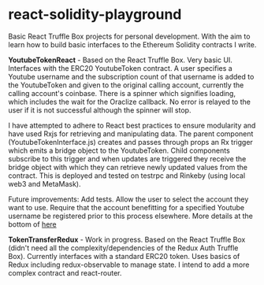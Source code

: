 # react-solidity-playground

Basic React Truffle Box projects for personal development. With the aim to learn how to build basic interfaces to the Ethereum Solidity contracts I write.

<b>YoutubeTokenReact</b> - Based on the React Truffle Box. Very basic UI. Interfaces with the ERC20 YoutubeToken contract. A user specifies a Youtube username and the subscription count of that username is added to the YoutubeToken and given to the original calling account, currently the calling account's coinbase. There is a spinner which signifies loading, which includes the wait for the Oraclize callback. No error is relayed to the user if it is not successful although the spinner will stop. 

I have attempted to adhere to React best practices to ensure modularity and have used Rxjs for retrieving and manipulating data. The parent component (YoutubeTokenInterface.js) creates and passes through props an Rx trigger which emits a bridge object to the YoutubeToken. Child components subscribe to this trigger and when updates are triggered they receive the bridge object with which they can retrieve newly updated values from the contract. This is deployed and tested on testrpc and Rinkeby (using local web3 and MetaMask). 

Future improvements: Add tests. Allow the user to select the account they want to use. Require that the account benefitting for a specified Youtube username be registered prior to this process elsewhere. More details at the bottom of <a href="https://github.com/willjgriff/solidity-playground">here</a>

<b>TokenTransferRedux</b> - Work in progress. Based on the React Truffle Box (didn't need all the complexity/dependencies of the Redux Auth Truffle Box). Currently interfaces with a standard ERC20 token. Uses basics of Redux including redux-observable to manage state. I intend to add a more complex contract and react-router.
